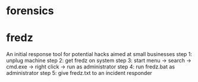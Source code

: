# forensics
fredz
===========
An initial response tool for potential hacks aimed at small businesses
step 1: unplug machine
step 2: get fredz on system
step 3: start menu -> search -> cmd.exe -> right click -> run as administrator
step 4: run fredz.bat as administrator
step 5: give fredz.txt to an incident responder


